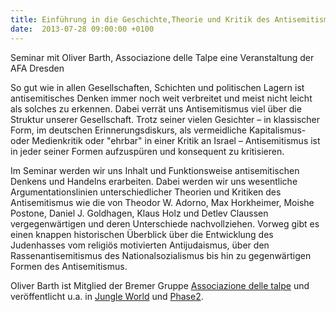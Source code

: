 ```yaml
---
title: Einführung in die Geschichte,Theorie und Kritik des Antisemitismus
date:  2013-07-28 09:00:00 +0100
---
```


Seminar mit Oliver Barth, Associazione delle Talpe eine Veranstaltung der AFA Dresden



So gut wie in allen Gesellschaften, Schichten und politischen Lagern
ist antisemitisches Denken immer noch weit verbreitet und meist nicht
leicht als solches zu erkennen. Dabei verrät uns Antisemitismus viel über
die Struktur unserer Gesellschaft. Trotz seiner vielen Gesichter – in
klassischer Form, im deutschen Erinnerungsdiskurs, als vermeidliche
Kapitalismus- oder Medienkritik oder "ehrbar" in einer Kritik an Israel –
Antisemitismus ist in jeder seiner Formen aufzuspüren und konsequent zu
kritisieren.


Im Seminar werden wir uns Inhalt und Funktionsweise antisemitischen
Denkens und Handelns erarbeiten. Dabei werden wir uns wesentliche
Argumentationslinien unterschiedlicher Theorien und Kritiken des
Antisemitismus wie die von Theodor W. Adorno, Max Horkheimer, Moishe
Postone, Daniel J. Goldhagen, Klaus Holz und Detlev Claussen
vergegenwärtigen und deren Unterschiede nachvollziehen. Vorweg gibt es
einen knappen historischen Überblick über die Entwicklung des Judenhasses
vom religiös motivierten Antijudaismus, über den Rassenantisemitismus des
Nationalsozialismus bis hin zu gegenwärtigen Formen des
Antisemitismus.


Oliver Barth ist Mitglied der Bremer Gruppe <a href="http://associazione.wordpress.com/">Associazione delle talpe</a> und
veröffentlicht u.a. in <a href="http://jungle-world.com">Jungle World</a>
und <a href="http://phase2.nadir.org">Phase2</a>.


